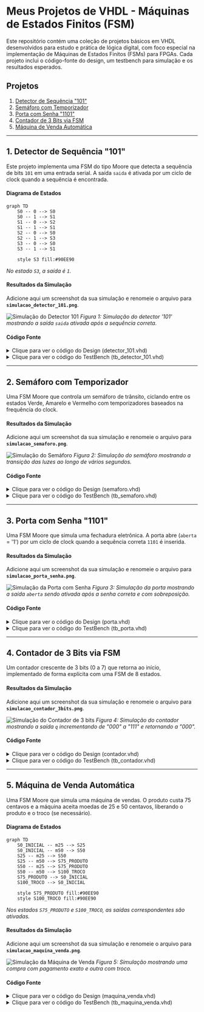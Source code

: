 # Meus Projetos de VHDL - Máquinas de Estados Finitos (FSM)

Este repositório contém uma coleção de projetos básicos em VHDL desenvolvidos para estudo e prática de lógica digital, com foco especial na implementação de Máquinas de Estados Finitos (FSMs) para FPGAs. Cada projeto inclui o código-fonte do design, um testbench para simulação e os resultados esperados.

## Projetos

1.  [Detector de Sequência "101"](#1-detector-de-sequência-101)
2.  [Semáforo com Temporizador](#2-semáforo-com-temporizador)
3.  [Porta com Senha "1101"](#3-porta-com-senha-1101)
4.  [Contador de 3 Bits via FSM](#4-contador-de-3-bits-via-fsm)
5.  [Máquina de Venda Automática](#5-máquina-de-venda-automática)

---

## 1. Detector de Sequência "101"

Este projeto implementa uma FSM do tipo Moore que detecta a sequência de bits `101` em uma entrada serial. A saída `saida` é ativada por um ciclo de clock quando a sequência é encontrada.

#### Diagrama de Estados
```mermaid
graph TD
    S0 -- 0 --> S0
    S0 -- 1 --> S1
    S1 -- 0 --> S2
    S1 -- 1 --> S1
    S2 -- 0 --> S0
    S2 -- 1 --> S3
    S3 -- 0 --> S0
    S3 -- 1 --> S1

    style S3 fill:#90EE90
```
*No estado `S3`, a saída é `1`.*

#### Resultados da Simulação
Adicione aqui um screenshot da sua simulação e renomeie o arquivo para **`simulacao_detector_101.png`**.

![Simulação do Detector 101](simulacao_detector_101.png)
*Figura 1: Simulação do detector '101' mostrando a saída `saida` ativada após a sequência correta.*

#### Código Fonte
<details>
<summary>Clique para ver o código do Design (detector_101.vhd)</summary>

```vhdl
-- Código do detector_101.vhd
library IEEE;
use IEEE.STD_LOGIC_1164.ALL;

entity detector_101 is
    Port (
        clk     : in  STD_LOGIC;
        reset   : in  STD_LOGIC;
        entrada : in  STD_LOGIC;
        saida   : out STD_LOGIC
    );
end detector_101;

architecture Behavioral of detector_101 is
    type state_type is (S0, S1, S2, S3);
    signal estado, prox_estado : state_type;
begin
    process(clk, reset)
    begin
        if reset = '1' then
            estado <= S0;
        elsif rising_edge(clk) then
            estado <= prox_estado;
        end if;
    end process;

    process(estado, entrada)
    begin
        saida <= '0';
        prox_estado <= S0;
        case estado is
            when S0 =>
                if entrada = '1' then prox_estado <= S1;
                else prox_estado <= S0; end if;
            when S1 =>
                if entrada = '0' then prox_estado <= S2;
                else prox_estado <= S1; end if;
            when S2 =>
                if entrada = '1' then prox_estado <= S3;
                else prox_estado <= S0; end if;
            when S3 =>
                saida <= '1';
                if entrada = '1' then prox_estado <= S1;
                else prox_estado <= S2; end if;
        end case;
    end process;
end Behavioral;
```
</details>

<details>
<summary>Clique para ver o código do TestBench (tb_detector_101.vhd)</summary>

```vhdl
-- Código do tb_detector_101.vhd
library IEEE;
use IEEE.STD_LOGIC_1164.ALL;

entity tb_detector_101 is
end tb_detector_101;

architecture Behavioral of tb_detector_101 is
    signal clk     : STD_LOGIC := '0';
    signal reset   : STD_LOGIC := '1';
    signal entrada : STD_LOGIC := '0';
    signal saida   : STD_LOGIC;
    constant clk_period : time := 10 ns;
begin
    uut: entity work.detector_101
        port map (
            clk => clk, reset => reset,
            entrada => entrada, saida => saida
        );

    clk_process : process
    begin
        clk <= '0'; wait for clk_period/2;
        clk <= '1'; wait for clk_period/2;
    end process;

    stim_proc: process
    begin
        reset <= '1'; wait for 2*clk_period;
        reset <= '0'; wait for clk_period;
        
        -- Testa a sequência "101"
        entrada <= '1'; wait for clk_period;
        entrada <= '0'; wait for clk_period;
        entrada <= '1'; wait for clk_period;
        entrada <= '0'; wait for 5*clk_period;
        
        wait;
    end process;
end Behavioral;
```
</details>

---

## 2. Semáforo com Temporizador

Uma FSM Moore que controla um semáforo de trânsito, ciclando entre os estados Verde, Amarelo e Vermelho com temporizadores baseados na frequência do clock.

#### Resultados da Simulação
Adicione aqui um screenshot da sua simulação e renomeie o arquivo para **`simulacao_semaforo.png`**.

![Simulação do Semáforo](simulacao_semaforo.png)
*Figura 2: Simulação do semáforo mostrando a transição das luzes ao longo de vários segundos.*

#### Código Fonte

<details>
<summary>Clique para ver o código do Design (semaforo.vhd)</summary>

```vhdl
-- Código do semaforo.vhd
library IEEE;
use IEEE.STD_LOGIC_1164.ALL;
use IEEE.NUMERIC_STD.ALL;

entity semaforo is
    Port ( 
        clk      : in  STD_LOGIC;
        reset    : in  STD_LOGIC;
        verde    : out STD_LOGIC;
        amarelo  : out STD_LOGIC;
        vermelho : out STD_LOGIC
    );
end semaforo;

architecture Behavioral of semaforo is
    constant CLK_FREQ : integer := 50_000_000; 
    constant TEMPO_VERDE   : integer := 5;
    constant TEMPO_AMARELO : integer := 2;
    constant TEMPO_VERMELHO: integer := 5;

    type state_type is (SVERDE, SAMARELO, SVERMELHO);
    signal estado   : state_type;
    signal contador : integer range 0 to CLK_FREQ * TEMPO_VERDE;
begin
    process(clk, reset)
    begin
        if reset = '1' then
            estado <= SVERDE;
            contador <= 0;
        elsif rising_edge(clk) then
            case estado is
                when SVERDE =>
                    if contador = (CLK_FREQ * TEMPO_VERDE) - 1 then
                        estado <= SAMARELO;
                        contador <= 0;
                    else
                        contador <= contador + 1;
                    end if;
                when SAMARELO =>
                    if contador = (CLK_FREQ * TEMPO_AMARELO) - 1 then
                        estado <= SVERMELHO;
                        contador <= 0;
                    else
                        contador <= contador + 1;
                    end if;
                when SVERMELHO =>
                    if contador = (CLK_FREQ * TEMPO_VERMELHO) - 1 then
                        estado <= SVERDE;
                        contador <= 0;
                    else
                        contador <= contador + 1;
                    end if;
            end case;
        end if;
    end process;

    process(estado)
    begin
        case estado is
            when SVERDE =>
                verde <= '1'; amarelo <= '0'; vermelho <= '0';
            when SAMARELO =>
                verde <= '0'; amarelo <= '1'; vermelho <= '0';
            when SVERMELHO =>
                verde <= '0'; amarelo <= '0'; vermelho <= '1';
        end case;
    end process;
end Behavioral;
```
</details>

<details>
<summary>Clique para ver o código do TestBench (tb_semaforo.vhd)</summary>

```vhdl
-- Código do tb_semaforo.vhd
library IEEE;
use IEEE.STD_LOGIC_1164.ALL;

entity tb_semaforo is
end tb_semaforo;

architecture Behavioral of tb_semaforo is
    signal clk      : STD_LOGIC := '0';
    signal reset    : STD_LOGIC;
    signal verde    : STD_LOGIC;
    signal amarelo  : STD_LOGIC;
    signal vermelho : STD_LOGIC;
    constant CLK_PERIOD : time := 20 ns;
begin
    uut: entity work.semaforo
        port map (
            clk => clk, reset => reset, verde => verde,
            amarelo => amarelo, vermelho => vermelho
        );

    clk_process : process
    begin
        clk <= '0'; wait for CLK_PERIOD / 2;
        clk <= '1'; wait for CLK_PERIOD / 2;
    end process;

    stimulus_process : process
    begin
        reset <= '1'; wait for 100 ns;
        reset <= '0';
        wait for 15 sec;
        wait; 
    end process;
end Behavioral;
```
</details>

---

## 3. Porta com Senha "1101"

Uma FSM Moore que simula uma fechadura eletrônica. A porta abre (`aberta` = '1') por um ciclo de clock quando a sequência correta `1101` é inserida.

#### Resultados da Simulação
Adicione aqui um screenshot da sua simulação e renomeie o arquivo para **`simulacao_porta_senha.png`**.

![Simulação da Porta com Senha](simulacao_porta_senha.png)
*Figura 3: Simulação da porta mostrando a saída `aberta` sendo ativada após a senha correta e com sobreposição.*

#### Código Fonte
<details>
<summary>Clique para ver o código do Design (porta.vhd)</summary>

```vhdl
-- Código do porta.vhd
library IEEE;
use IEEE.STD_LOGIC_1164.ALL;

entity porta is
    Port (
        clk     : in  STD_LOGIC;
        reset   : in  STD_LOGIC;
        entrada : in  STD_LOGIC;
        aberta  : out STD_LOGIC
    );
end porta;

architecture moore of porta is
    type state_type is (S0, S1, S11, S110, S1101);
    signal estado, prox_estado : state_type;
begin
    process(clk, reset)
    begin
        if reset = '1' then
            estado <= S0;
        elsif rising_edge(clk) then
            estado <= prox_estado;
        end if;
    end process;

    process(estado, entrada)
    begin
        aberta <= '0';
        case estado is
            when S0 =>
                if entrada = '1' then prox_estado <= S1;
                else prox_estado <= S0; end if;
            when S1 =>
                if entrada = '1' then prox_estado <= S11;
                else prox_estado <= S0; end if;
            when S11 =>
                if entrada = '0' then prox_estado <= S110;
                else prox_estado <= S11; end if;
            when S110 =>
                if entrada = '1' then prox_estado <= S1101;
                else prox_estado <= S0; end if;
            when S1101 =>
                aberta <= '1';
                if entrada = '1' then prox_estado <= S1;
                else prox_estado <= S0; end if;
        end case;
    end process;
end moore;
```
</details>

<details>
<summary>Clique para ver o código do TestBench (tb_porta.vhd)</summary>

```vhdl
-- Código do tb_porta.vhd
library IEEE;
use IEEE.STD_LOGIC_1164.ALL;

entity tb_porta is
end tb_porta;

architecture Behavioral of tb_porta is
    signal clk     : STD_LOGIC := '0';
    signal reset   : STD_LOGIC;
    signal entrada : STD_LOGIC;
    signal aberta  : STD_LOGIC;
    constant CLK_PERIOD : time := 10 ns;
begin
    uut: entity work.porta
        port map (
            clk => clk, reset => reset,
            entrada => entrada, aberta => aberta
        );

    clk_process : process
    begin
        clk <= '0'; wait for CLK_PERIOD / 2;
        clk <= '1'; wait for CLK_PERIOD / 2;
    end process;

    stimulus_process : process
    begin
        reset <= '1'; entrada <= '0'; wait for 2 * CLK_PERIOD;
        reset <= '0'; wait for CLK_PERIOD;

        -- Teste 1: Senha CORRETA (1101)
        entrada <= '1'; wait for CLK_PERIOD;
        entrada <= '1'; wait for CLK_PERIOD;
        entrada <= '0'; wait for CLK_PERIOD;
        entrada <= '1'; wait for CLK_PERIOD;
        wait for 2 * CLK_PERIOD;

        -- Teste 2: Senha com SOBREPOSIÇÃO (11101)
        entrada <= '1'; wait for CLK_PERIOD;
        entrada <= '1'; wait for CLK_PERIOD;
        entrada <= '1'; wait for CLK_PERIOD;
        entrada <= '0'; wait for CLK_PERIOD;
        entrada <= '1'; wait for CLK_PERIOD;
        wait for 2 * CLK_PERIOD;

        wait;
    end process;
end Behavioral;
```
</details>

---

## 4. Contador de 3 Bits via FSM

Um contador crescente de 3 bits (0 a 7) que retorna ao início, implementado de forma explícita com uma FSM de 8 estados.

#### Resultados da Simulação
Adicione aqui um screenshot da sua simulação e renomeie o arquivo para **`simulacao_contador_3bits.png`**.

![Simulação do Contador de 3 bits](simulacao_contador_3bits.png)
*Figura 4: Simulação do contador mostrando a saída `q` incrementando de "000" a "111" e retornando a "000".*

#### Código Fonte
<details>
<summary>Clique para ver o código do Design (contador.vhd)</summary>

```vhdl
-- Código do contador.vhd
library IEEE;
use IEEE.STD_LOGIC_1164.ALL;

entity contador is
    Port (
        clk   : in  STD_LOGIC;
        reset : in  STD_LOGIC;
        q     : out STD_LOGIC_VECTOR(2 downto 0)
    );
end contador;

architecture moore of contador is
    type state_type is (S000, S001, S010, S011, S100, S101, S110, S111);
    signal estado, prox_estado : state_type;
begin
    process(clk, reset)
    begin
        if reset = '1' then
            estado <= S000;
        elsif rising_edge(clk) then
            estado <= prox_estado;
        end if;
    end process;

    process(estado)
    begin
        case estado is
            when S000 => q <= "000"; prox_estado <= S001;
            when S001 => q <= "001"; prox_estado <= S010;
            when S010 => q <= "010"; prox_estado <= S011;
            when S011 => q <= "011"; prox_estado <= S100;
            when S100 => q <= "100"; prox_estado <= S101;
            when S101 => q <= "101"; prox_estado <= S110;
            when S110 => q <= "110"; prox_estado <= S111;
            when S111 => q <= "111"; prox_estado <= S000;
        end case;
    end process;
end moore;
```
</details>

<details>
<summary>Clique para ver o código do TestBench (tb_contador.vhd)</summary>

```vhdl
-- Código do tb_contador.vhd
library IEEE;
use IEEE.STD_LOGIC_1164.ALL;

entity tb_contador is
end tb_contador;

architecture Behavioral of tb_contador is
    signal clk   : STD_LOGIC := '0';
    signal reset : STD_LOGIC;
    signal q     : STD_LOGIC_VECTOR(2 downto 0);
    constant CLK_PERIOD : time := 10 ns;
begin
    uut: entity work.contador
        port map (
            clk => clk, reset => reset, q => q
        );

    clk_process : process
    begin
        clk <= '0'; wait for CLK_PERIOD / 2;
        clk <= '1'; wait for CLK_PERIOD / 2;
    end process;

    stimulus_process : process
    begin
        reset <= '1'; wait for 2 * CLK_PERIOD;
        reset <= '0';
        wait for 15 * CLK_PERIOD;
        wait;
    end process;
end Behavioral;
```
</details>

---

## 5. Máquina de Venda Automática

Uma FSM Moore que simula uma máquina de vendas. O produto custa 75 centavos e a máquina aceita moedas de 25 e 50 centavos, liberando o produto e o troco (se necessário).

#### Diagrama de Estados
```mermaid
graph TD
    S0_INICIAL -- m25 --> S25
    S0_INICIAL -- m50 --> S50
    S25 -- m25 --> S50
    S25 -- m50 --> S75_PRODUTO
    S50 -- m25 --> S75_PRODUTO
    S50 -- m50 --> S100_TROCO
    S75_PRODUTO --> S0_INICIAL
    S100_TROCO --> S0_INICIAL
    
    style S75_PRODUTO fill:#90EE90
    style S100_TROCO fill:#90EE90
```
*Nos estados `S75_PRODUTO` e `S100_TROCO`, as saídas correspondentes são ativadas.*

#### Resultados da Simulação
Adicione aqui um screenshot da sua simulação e renomeie o arquivo para **`simulacao_maquina_venda.png`**.

![Simulação da Máquina de Venda](simulacao_maquina_venda.png)
*Figura 5: Simulação mostrando uma compra com pagamento exato e outra com troco.*

#### Código Fonte
<details>
<summary>Clique para ver o código do Design (maquina_venda.vhd)</summary>

```vhdl
-- Código do maquina_venda.vhd
library IEEE;
use IEEE.STD_LOGIC_1164.ALL;

entity maquina_venda is
    Port (
        clk            : in  STD_LOGIC;
        reset          : in  STD_LOGIC;
        m25            : in  STD_LOGIC;
        m50            : in  STD_LOGIC;
        libera_produto : out STD_LOGIC;
        troco25        : out STD_LOGIC
    );
end maquina_venda;

architecture moore of maquina_venda is
    type state_type is (S0_INICIAL, S25, S50, S75_PRODUTO, S100_TROCO);
    signal estado, prox_estado : state_type;
begin
    process(clk, reset)
    begin
        if reset = '1' then
            estado <= S0_INICIAL;
        elsif rising_edge(clk) then
            estado <= prox_estado;
        end if;
    end process;

    process(estado, m25, m50)
    begin
        libera_produto <= '0';
        troco25 <= '0';
        prox_estado <= estado;
        case estado is
            when S0_INICIAL =>
                if m25 = '1' then prox_estado <= S25;
                elsif m50 = '1' then prox_estado <= S50; end if;
            when S25 =>
                if m25 = '1' then prox_estado <= S50;
                elsif m50 = '1' then prox_estado <= S75_PRODUTO; end if;
            when S50 =>
                if m25 = '1' then prox_estado <= S75_PRODUTO;
                elsif m50 = '1' then prox_estado <= S100_TROCO; end if;
            when S75_PRODUTO =>
                libera_produto <= '1';
                prox_estado <= S0_INICIAL;
            when S100_TROCO =>
                libera_produto <= '1';
                troco25 <= '1';
                prox_estado <= S0_INICIAL;
        end case;
    end process;
end moore;
```
</details>

<details>
<summary>Clique para ver o código do TestBench (tb_maquina_venda.vhd)</summary>

```vhdl
-- Código do tb_maquina_venda.vhd
library IEEE;
use IEEE.STD_LOGIC_1164.ALL;

entity tb_maquina_venda is
end tb_maquina_venda;

architecture Behavioral of tb_maquina_venda is
    signal clk            : STD_LOGIC := '0';
    signal reset          : STD_LOGIC;
    signal m25            : STD_LOGIC;
    signal m50            : STD_LOGIC;
    signal libera_produto : STD_LOGIC;
    signal troco25        : STD_LOGIC;
    constant CLK_PERIOD : time := 10 ns;
begin
    uut: entity work.maquina_venda
        port map (
            clk => clk, reset => reset, m25 => m25, m50 => m50,
            libera_produto => libera_produto, troco25 => troco25
        );

    clk_process : process
    begin
        clk <= '0'; wait for CLK_PERIOD / 2;
        clk <= '1'; wait for CLK_PERIOD / 2;
    end process;

    stimulus_process : process
    begin
        reset <= '1'; m25 <= '0'; m50 <= '0';
        wait for 2 * CLK_PERIOD;
        reset <= '0';
        wait for CLK_PERIOD;

        -- Teste 1: Pagamento exato (50c + 25c)
        m50 <= '1'; wait for CLK_PERIOD;
        m50 <= '0'; wait for CLK_PERIOD;
        m25 <= '1'; wait for CLK_PERIOD;
        m25 <= '0';
        wait for 5 * CLK_PERIOD;

        -- Teste 2: Pagamento com troco (50c + 50c)
        m50 <= '1'; wait for CLK_PERIOD;
        m50 <= '0'; wait for CLK_PERIOD;
        m50 <= '1'; wait for CLK_PERIOD;
        m50 <= '0';
        wait for 5 * CLK_PERIOD;
        
        wait;
    end process;
end Behavioral;
```
</details>
